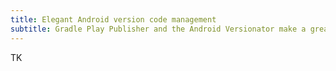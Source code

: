 ```yaml
---
title: Elegant Android version code management
subtitle: Gradle Play Publisher and the Android Versionator make a great team
---
```


TK
